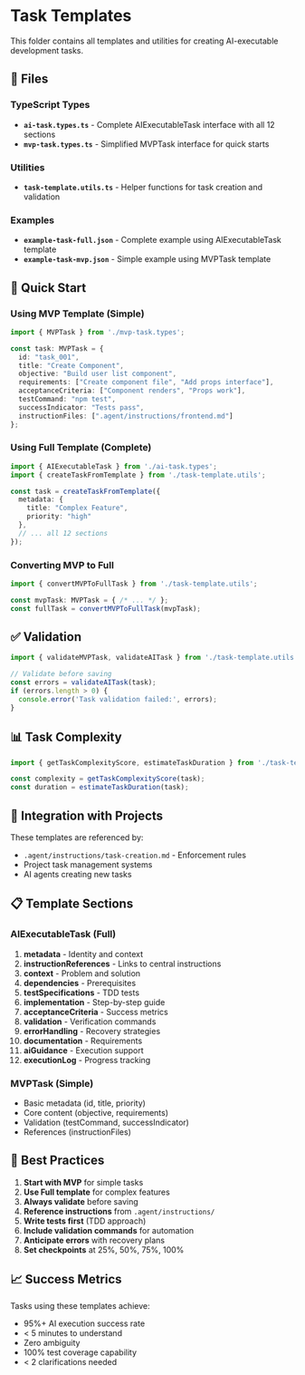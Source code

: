 # Task Templates

This folder contains all templates and utilities for creating AI-executable development tasks.

## 📁 Files

### TypeScript Types
- **`ai-task.types.ts`** - Complete AIExecutableTask interface with all 12 sections
- **`mvp-task.types.ts`** - Simplified MVPTask interface for quick starts

### Utilities
- **`task-template.utils.ts`** - Helper functions for task creation and validation

### Examples
- **`example-task-full.json`** - Complete example using AIExecutableTask template
- **`example-task-mvp.json`** - Simple example using MVPTask template

## 🚀 Quick Start

### Using MVP Template (Simple)
```typescript
import { MVPTask } from './mvp-task.types';

const task: MVPTask = {
  id: "task_001",
  title: "Create Component",
  objective: "Build user list component",
  requirements: ["Create component file", "Add props interface"],
  acceptanceCriteria: ["Component renders", "Props work"],
  testCommand: "npm test",
  successIndicator: "Tests pass",
  instructionFiles: [".agent/instructions/frontend.md"]
};
```

### Using Full Template (Complete)
```typescript
import { AIExecutableTask } from './ai-task.types';
import { createTaskFromTemplate } from './task-template.utils';

const task = createTaskFromTemplate({
  metadata: { 
    title: "Complex Feature",
    priority: "high"
  },
  // ... all 12 sections
});
```

### Converting MVP to Full
```typescript
import { convertMVPToFullTask } from './task-template.utils';

const mvpTask: MVPTask = { /* ... */ };
const fullTask = convertMVPToFullTask(mvpTask);
```

## ✅ Validation

```typescript
import { validateMVPTask, validateAITask } from './task-template.utils';

// Validate before saving
const errors = validateAITask(task);
if (errors.length > 0) {
  console.error('Task validation failed:', errors);
}
```

## 📊 Task Complexity

```typescript
import { getTaskComplexityScore, estimateTaskDuration } from './task-template.utils';

const complexity = getTaskComplexityScore(task);
const duration = estimateTaskDuration(task);
```

## 🔗 Integration with Projects

These templates are referenced by:
- `.agent/instructions/task-creation.md` - Enforcement rules
- Project task management systems
- AI agents creating new tasks

## 📋 Template Sections

### AIExecutableTask (Full)
1. **metadata** - Identity and context
2. **instructionReferences** - Links to central instructions
3. **context** - Problem and solution
4. **dependencies** - Prerequisites
5. **testSpecifications** - TDD tests
6. **implementation** - Step-by-step guide
7. **acceptanceCriteria** - Success metrics
8. **validation** - Verification commands
9. **errorHandling** - Recovery strategies
10. **documentation** - Requirements
11. **aiGuidance** - Execution support
12. **executionLog** - Progress tracking

### MVPTask (Simple)
- Basic metadata (id, title, priority)
- Core content (objective, requirements)
- Validation (testCommand, successIndicator)
- References (instructionFiles)

## 🎯 Best Practices

1. **Start with MVP** for simple tasks
2. **Use Full template** for complex features
3. **Always validate** before saving
4. **Reference instructions** from `.agent/instructions/`
5. **Write tests first** (TDD approach)
6. **Include validation commands** for automation
7. **Anticipate errors** with recovery plans
8. **Set checkpoints** at 25%, 50%, 75%, 100%

## 📈 Success Metrics

Tasks using these templates achieve:
- 95%+ AI execution success rate
- < 5 minutes to understand
- Zero ambiguity
- 100% test coverage capability
- < 2 clarifications needed
